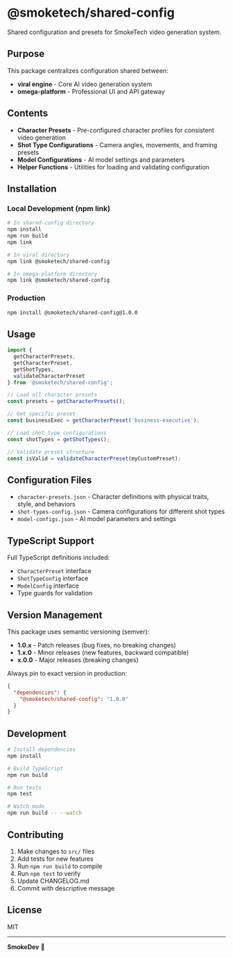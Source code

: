 # @smoketech/shared-config

Shared configuration and presets for SmokeTech video generation system.

## Purpose

This package centralizes configuration shared between:
- **viral engine** - Core AI video generation system
- **omega-platform** - Professional UI and API gateway

## Contents

- **Character Presets** - Pre-configured character profiles for consistent video generation
- **Shot Type Configurations** - Camera angles, movements, and framing presets
- **Model Configurations** - AI model settings and parameters
- **Helper Functions** - Utilities for loading and validating configuration

## Installation

### Local Development (npm link)

```bash
# In shared-config directory
npm install
npm run build
npm link

# In viral directory
npm link @smoketech/shared-config

# In omega-platform directory
npm link @smoketech/shared-config
```

### Production

```bash
npm install @smoketech/shared-config@1.0.0
```

## Usage

```typescript
import {
  getCharacterPresets,
  getCharacterPreset,
  getShotTypes,
  validateCharacterPreset
} from '@smoketech/shared-config';

// Load all character presets
const presets = getCharacterPresets();

// Get specific preset
const businessExec = getCharacterPreset('business-executive');

// Load shot type configurations
const shotTypes = getShotTypes();

// Validate preset structure
const isValid = validateCharacterPreset(myCustomPreset);
```

## Configuration Files

- `character-presets.json` - Character definitions with physical traits, style, and behaviors
- `shot-types-config.json` - Camera configurations for different shot types
- `model-configs.json` - AI model parameters and settings

## TypeScript Support

Full TypeScript definitions included:
- `CharacterPreset` interface
- `ShotTypeConfig` interface
- `ModelConfig` interface
- Type guards for validation

## Version Management

This package uses semantic versioning (semver):
- **1.0.x** - Patch releases (bug fixes, no breaking changes)
- **1.x.0** - Minor releases (new features, backward compatible)
- **x.0.0** - Major releases (breaking changes)

Always pin to exact version in production:
```json
{
  "dependencies": {
    "@smoketech/shared-config": "1.0.0"
  }
}
```

## Development

```bash
# Install dependencies
npm install

# Build TypeScript
npm run build

# Run tests
npm test

# Watch mode
npm run build -- --watch
```

## Contributing

1. Make changes to `src/` files
2. Add tests for new features
3. Run `npm run build` to compile
4. Run `npm test` to verify
5. Update CHANGELOG.md
6. Commit with descriptive message

## License

MIT

---

**SmokeDev** 🚬
